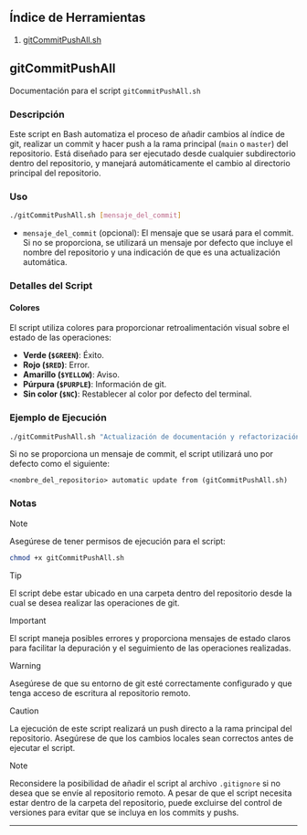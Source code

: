 ## Índice de Herramientas

1. [gitCommitPushAll.sh](#gitCommitPushAll)

## gitCommitPushAll

Documentación para el script `gitCommitPushAll.sh`

### Descripción

Este script en Bash automatiza el proceso de añadir cambios al índice de git, realizar un commit y hacer push a la rama principal (`main` o `master`) del repositorio. Está diseñado para ser ejecutado desde cualquier subdirectorio dentro del repositorio, y manejará automáticamente el cambio al directorio principal del repositorio.

### Uso

```bash
./gitCommitPushAll.sh [mensaje_del_commit]
```

- `mensaje_del_commit` (opcional): El mensaje que se usará para el commit. Si no se proporciona, se utilizará un mensaje por defecto que incluye el nombre del repositorio y una indicación de que es una actualización automática.

### Detalles del Script

#### Colores

El script utiliza colores para proporcionar retroalimentación visual sobre el estado de las operaciones:

- **Verde (`$GREEN`)**: Éxito.
- **Rojo (`$RED`)**: Error.
- **Amarillo (`$YELLOW`)**: Aviso.
- **Púrpura (`$PURPLE`)**: Información de git.
- **Sin color (`$NC`)**: Restablecer al color por defecto del terminal.

### Ejemplo de Ejecución

```bash
./gitCommitPushAll.sh "Actualización de documentación y refactorización de código"
```

Si no se proporciona un mensaje de commit, el script utilizará uno por defecto como el siguiente:

```
<nombre_del_repositorio> automatic update from (gitCommitPushAll.sh)
```

### Notas

> [!NOTE]  
> Asegúrese de tener permisos de ejecución para el script:
>
> ```bash
> chmod +x gitCommitPushAll.sh
> ```

> [!TIP]
> El script debe estar ubicado en una carpeta dentro del repositorio desde la cual se desea realizar las operaciones de git.

> [!IMPORTANT]  
> El script maneja posibles errores y proporciona mensajes de estado claros para facilitar la depuración y el seguimiento de las operaciones realizadas.

> [!WARNING]  
> Asegúrese de que su entorno de git esté correctamente configurado y que tenga acceso de escritura al repositorio remoto.

> [!CAUTION]
> La ejecución de este script realizará un push directo a la rama principal del repositorio. Asegúrese de que los cambios locales sean correctos antes de ejecutar el script.

> [!NOTE]  
> Reconsidere la posibilidad de añadir el script al archivo `.gitignore` si no desea que se envíe al repositorio remoto. A pesar de que el script necesita estar dentro de la carpeta del repositorio, puede excluirse del control de versiones para evitar que se incluya en los commits y pushs.

---
